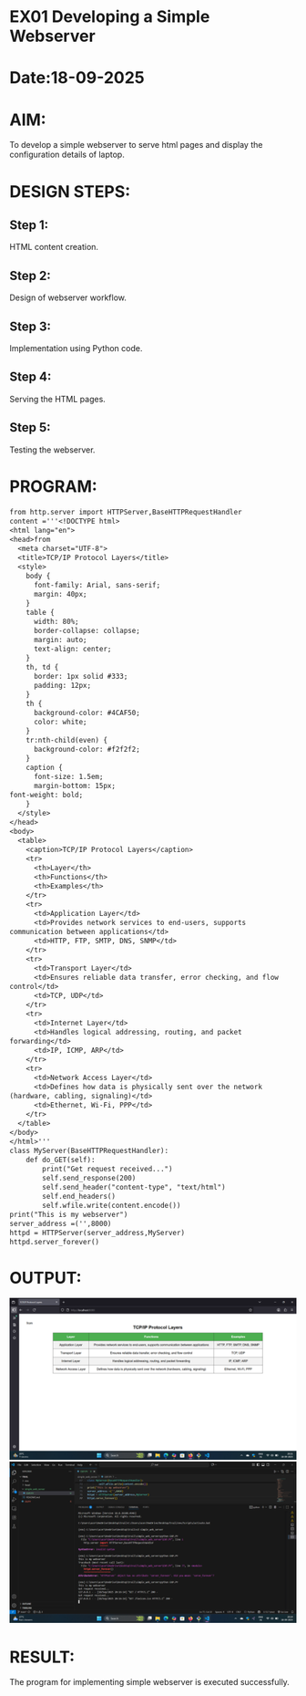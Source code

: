 # EX01 Developing a Simple Webserver

# Date:18-09-2025
# AIM:
To develop a simple webserver to serve html pages and display the configuration details of laptop.

# DESIGN STEPS:
## Step 1:
HTML content creation.

## Step 2:
Design of webserver workflow.

## Step 3:
Implementation using Python code.

## Step 4:
Serving the HTML pages.

## Step 5:
Testing the webserver.

# PROGRAM:
```
from http.server import HTTPServer,BaseHTTPRequestHandler
content ='''<!DOCTYPE html>
<html lang="en">
<head>from
  <meta charset="UTF-8">
  <title>TCP/IP Protocol Layers</title>
  <style>
    body {
      font-family: Arial, sans-serif;
      margin: 40px;
    }
    table {
      width: 80%;
      border-collapse: collapse;
      margin: auto;
      text-align: center;
    }
    th, td {
      border: 1px solid #333;
      padding: 12px;
    }
    th {
      background-color: #4CAF50;
      color: white;
    }
    tr:nth-child(even) {
      background-color: #f2f2f2;
    }
    caption {
      font-size: 1.5em;
      margin-bottom: 15px;
font-weight: bold;
    }
  </style>
</head>
<body>
  <table>
    <caption>TCP/IP Protocol Layers</caption>
    <tr>
      <th>Layer</th>
      <th>Functions</th>
      <th>Examples</th>
    </tr>
    <tr>
      <td>Application Layer</td>
      <td>Provides network services to end-users, supports communication between applications</td>
      <td>HTTP, FTP, SMTP, DNS, SNMP</td>
    </tr>
    <tr>
      <td>Transport Layer</td>
      <td>Ensures reliable data transfer, error checking, and flow control</td>
      <td>TCP, UDP</td>
    </tr>
    <tr>
      <td>Internet Layer</td>
      <td>Handles logical addressing, routing, and packet forwarding</td>
      <td>IP, ICMP, ARP</td>
    </tr>
    <tr>
      <td>Network Access Layer</td>
      <td>Defines how data is physically sent over the network (hardware, cabling, signaling)</td>
      <td>Ethernet, Wi-Fi, PPP</td>
    </tr>
  </table>
</body>
</html>'''
class MyServer(BaseHTTPRequestHandler):
    def do_GET(self):
        print("Get request received...")
        self.send_response(200)
        self.send_header("content-type", "text/html")
        self.end_headers()
        self.wfile.write(content.encode())
print("This is my webserver")
server_address =('',8000)
httpd = HTTPServer(server_address,MyServer)
httpd.server_forever()
```

# OUTPUT:
![alt text](<Screenshot (16).png>)
![alt text](<Screenshot (17) - Copy.png>)


# RESULT:
The program for implementing simple webserver is executed successfully.
